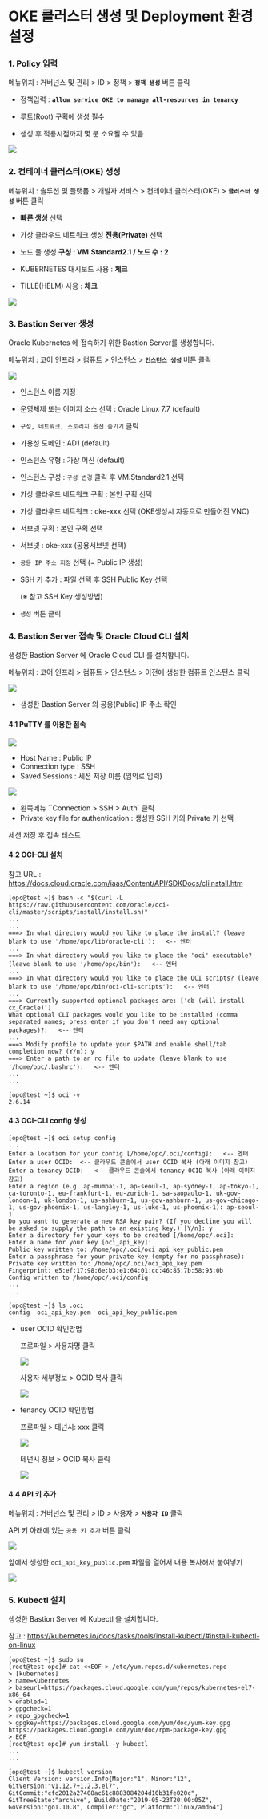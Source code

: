 # OKE 클러스터 생성 및 Deployment 환경설정



### 1. Policy 입력

메뉴위치 : 거버넌스 및 관리 > ID > 정책 > **`정책 생성`** 버튼 클릭

- 정책입력 : **``allow service OKE to manage all-resources in tenancy``**

- 루트(Root) 구획에 생성 필수

- 생성 후 적용시점까지 몇 분 소요될 수 있음

![](resources/images/image01.png)



### 2. 컨테이너 클러스터(OKE) 생성

메뉴위치 : 솔루션 및 플랫폼 > 개발자 서비스 > 컨테이너 클러스터(OKE) > **`클러스터 생성`** 버튼 클릭

- **빠른 생성** 선택

- 가상 클라우드 네트워크 생성 **전용(Private)** 선택

- 노드 풀 생성 **구성 : VM.Standard2.1 / 노드 수 : 2**

- KUBERNETES 대시보드 사용 : **체크**

- TILLE(HELM) 사용 : **체크**

![](resources/images/image02.png)



### 3. Bastion Server 생성

Oracle Kubernetes 에 접속하기 위한 Bastion Server를 생성합니다.

메뉴위치 : 코어 인프라 > 컴퓨트 > 인스턴스 > **`인스턴스 생성`** 버튼 클릭

![](resources/images/image021.png)

* 인스턴스 이름 지정

* 운영체제 또는 이미지 소스 선택 : Oracle Linux 7.7 (default)

* ``구성, 네트워크, 스토리지 옵션 숨기기`` 클릭

* 가용성 도메인 : AD1 (default)

* 인스턴스 유형 : 가상 머신 (default)

* 인스턴스 구성 : ``구성 변경`` 클릭 후 VM.Standard2.1 선택

* 가상 클라우드 네트워크 구획 : 본인 구획 선택

* 가상 클라우드 네트워크 : oke-xxx 선택 (OKE생성시 자동으로 만들어진 VNC)

* 서브넷 구획 : 본인 구획 선택

* 서브넷 : oke-xxx (공용서브넷 선택)

* ``공용 IP 주소 지정`` 선택 (= Public IP 생성)

* SSH 키 추가 : 파일 선택 후 SSH Public Key 선택

  (※ 참고 SSH Key 생성방법)

* ``생성`` 버튼 클릭



### 4. Bastion Server 접속 및 Oracle Cloud CLI 설치

생성한 Bastion Server 에 Oracle Cloud CLI 를 설치합니다.

메뉴위치 : 코어 인프라 > 컴퓨트 > 인스턴스 > 이전에 생성한 컴퓨트 인스턴스 클릭

![](resources/images/image022.png)

- 생성한 Bastion Server 의 공용(Public) IP 주소 확인

#### 4.1 PuTTY 를 이용한 접속

![](resources/images/image023.png)

- Host Name : Public IP
- Connection type : SSH
- Saved Sessions : 세션 저장 이름 (임의로 입력)

![](resources/images/image024.png)

- 왼쪽메뉴 ``Connection > SSH > Auth` 클릭
- Private key file for authentication : 생성한 SSH 키의 Private 키 선택

세션 저장 후 접속 테스트



#### 4.2 OCI-CLI 설치

참고 URL : https://docs.cloud.oracle.com/iaas/Content/API/SDKDocs/cliinstall.htm

```
[opc@test ~]$ bash -c "$(curl -L https://raw.githubusercontent.com/oracle/oci-cli/master/scripts/install/install.sh)"
...
...
===> In what directory would you like to place the install? (leave blank to use '/home/opc/lib/oracle-cli'):   <-- 엔터
...
===> In what directory would you like to place the 'oci' executable? (leave blank to use '/home/opc/bin'):   <-- 엔터
...
===> In what directory would you like to place the OCI scripts? (leave blank to use '/home/opc/bin/oci-cli-scripts'):   <-- 엔터
...
===> Currently supported optional packages are: ['db (will install cx_Oracle)']
What optional CLI packages would you like to be installed (comma separated names; press enter if you don't need any optional packages)?:   <-- 엔터
...
===> Modify profile to update your $PATH and enable shell/tab completion now? (Y/n): y
===> Enter a path to an rc file to update (leave blank to use '/home/opc/.bashrc'):   <-- 엔터
...
...

[opc@test ~]$ oci -v
2.6.14
```



#### 4.3 OCI-CLI config 생성

```
[opc@test ~]$ oci setup config
...
Enter a location for your config [/home/opc/.oci/config]:   <-- 엔터
Enter a user OCID:  <-- 클라우드 콘솔에서 user OCID 복사 (아래 이미지 참고)
Enter a tenancy OCID:   <-- 클라우드 콘솔에서 tenancy OCID 복사 (아래 이미지 참고)
Enter a region (e.g. ap-mumbai-1, ap-seoul-1, ap-sydney-1, ap-tokyo-1, ca-toronto-1, eu-frankfurt-1, eu-zurich-1, sa-saopaulo-1, uk-gov-london-1, uk-london-1, us-ashburn-1, us-gov-ashburn-1, us-gov-chicago-1, us-gov-phoenix-1, us-langley-1, us-luke-1, us-phoenix-1): ap-seoul-1
Do you want to generate a new RSA key pair? (If you decline you will be asked to supply the path to an existing key.) [Y/n]: y
Enter a directory for your keys to be created [/home/opc/.oci]:
Enter a name for your key [oci_api_key]:
Public key written to: /home/opc/.oci/oci_api_key_public.pem
Enter a passphrase for your private key (empty for no passphrase):
Private key written to: /home/opc/.oci/oci_api_key.pem
Fingerprint: e5:ef:17:98:6e:b3:e1:64:01:cc:46:85:7b:58:93:0b
Config written to /home/opc/.oci/config
...
...

[opc@test ~]$ ls .oci
config  oci_api_key.pem  oci_api_key_public.pem
```

- user OCID 확인방법

  프로파일 > 사용자명 클릭

  ![](resources/images/image03.png)

  사용자 세부정보 > OCID 복사 클릭

  ![](resources/images/image04.png)

- tenancy OCID 확인방법

  프로파일 > 테넌시: xxx 클릭

  ![](resources/images/image05.png)

  테넌시 정보 > OCID 복사 클릭

  ![](resources/images/image06.png)



#### 4.4 API 키 추가

메뉴위치 : 거버넌스 및 관리 > ID > 사용자 > **`사용자 ID`** 클릭

API 키 아래에 있는 ``공용 키 추가`` 버튼 클릭

![](resources/images/image09.png)

앞에서 생성한 ``oci_api_key_public.pem`` 파일을 열어서 내용 복사해서 붙여넣기

![](resources/images/image10.png)



### 5. Kubectl 설치

생성한 Bastion Server 에 Kubectl 을 설치합니다.

참고 : https://kubernetes.io/docs/tasks/tools/install-kubectl/#install-kubectl-on-linux

```
[opc@test ~]$ sudo su
[root@test opc]# cat <<EOF > /etc/yum.repos.d/kubernetes.repo
> [kubernetes]
> name=Kubernetes
> baseurl=https://packages.cloud.google.com/yum/repos/kubernetes-el7-x86_64
> enabled=1
> gpgcheck=1
> repo_gpgcheck=1
> gpgkey=https://packages.cloud.google.com/yum/doc/yum-key.gpg https://packages.cloud.google.com/yum/doc/rpm-package-key.gpg
> EOF
[root@test opc]# yum install -y kubectl
...
...

[opc@test ~]$ kubectl version
Client Version: version.Info{Major:"1", Minor:"12", GitVersion:"v1.12.7+1.2.3.el7", GitCommit:"cfc2012a27408ac61c8883084204d10b31fe020c", GitTreeState:"archive", BuildDate:"2019-05-23T20:00:05Z", GoVersion:"go1.10.8", Compiler:"gc", Platform:"linux/amd64"}
```

